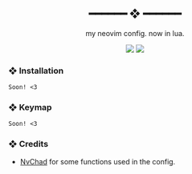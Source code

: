 <h2 align="center"> ━━━━━━  ❖  ━━━━━━ </h2>

<div align="center">

   my neovim config. now in lua.

</div>

<div align="center">
    <img src="https://cdn.kizu.cf/u/XWSLtUe.png">
    <img src="https://cdn.kizu.cf/u/9nYdaOq.png">
</div>

### ❖ Installation

   `Soon! <3` 

### ❖ Keymap

   `Soon! <3`

### ❖ Credits

   * [NvChad](https://github.com/siduck76/NvChad) for some functions used in the config.
